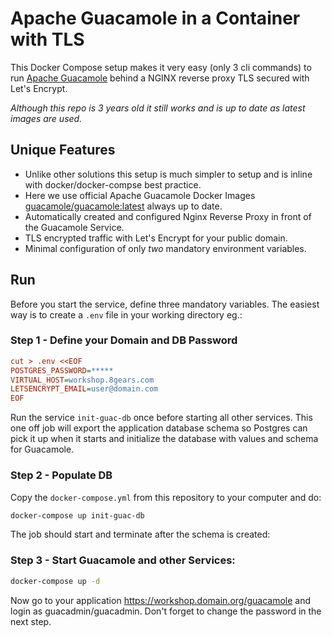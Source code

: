 # Apache Guacamole in a Container with TLS

This Docker Compose setup makes it very easy (only 3 cli commands) to run [Apache Guacamole](https://guacamole.incubator.apache.org/) behind a NGINX reverse proxy TLS secured with Let's Encrypt.

*Although this repo is 3 years old it still works and is up to date as latest images are used.*

## Unique Features

* Unlike other solutions this setup is much simpler to setup and is inline with docker/docker-compse best practice.
* Here we use official Apache Guacamole Docker Images [guacamole/guacamole:latest](https://hub.docker.com/r/guacamole/) always up to date.
* Automatically created and configured Nginx Reverse Proxy in front of the Guacamole Service.
* TLS encrypted traffic with Let's Encrypt for your public domain.
* Minimal configuration of only *two* mandatory environment variables.

## Run

Before you start the service, define three mandatory variables.
The easiest way is to create a `.env` file in your working directory eg.:

### Step 1 - Define your Domain and DB Password

```ini
cut > .env <<EOF
POSTGRES_PASSWORD=*****
VIRTUAL_HOST=workshop.8gears.com
LETSENCRYPT_EMAIL=user@domain.com
EOF
```

Run the service `init-guac-db` once before starting all other services. This one off job will export the application database schema so Postgres can pick it up when it starts and initialize the database with values and schema for Guacamole.

### Step 2 - Populate DB

Copy the `docker-compose.yml` from this repository to your computer and do:

```sh
docker-compose up init-guac-db
```
The job should start and terminate after the schema is created:


### Step 3 - Start Guacamole and other Services:

```sh
docker-compose up -d
```

Now go to your application https://workshop.domain.org/guacamole and login as guacadmin/guacadmin. 
Don't forget to change the password in the next step.
